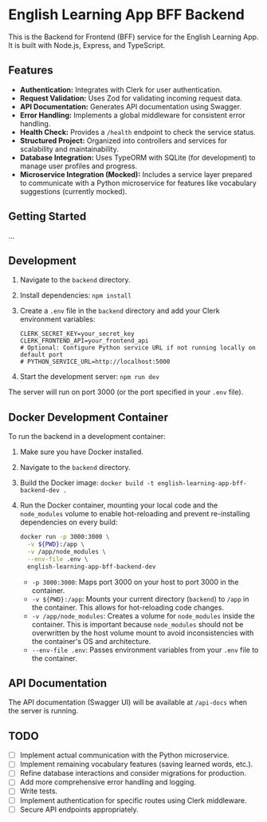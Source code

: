 # English Learning App BFF Backend

This is the Backend for Frontend (BFF) service for the English Learning App. It is built with Node.js, Express, and TypeScript.

## Features

- **Authentication:** Integrates with Clerk for user authentication.
- **Request Validation:** Uses Zod for validating incoming request data.
- **API Documentation:** Generates API documentation using Swagger.
- **Error Handling:** Implements a global middleware for consistent error handling.
- **Health Check:** Provides a `/health` endpoint to check the service status.
- **Structured Project:** Organized into controllers and services for scalability and maintainability.
- **Database Integration:** Uses TypeORM with SQLite (for development) to manage user profiles and progress.
- **Microservice Integration (Mocked):** Includes a service layer prepared to communicate with a Python microservice for features like vocabulary suggestions (currently mocked).

## Getting Started

...

## Development

1.  Navigate to the `backend` directory.
2.  Install dependencies: `npm install`
3.  Create a `.env` file in the `backend` directory and add your Clerk environment variables:

    ```
    CLERK_SECRET_KEY=your_secret_key
    CLERK_FRONTEND_API=your_frontend_api
    # Optional: Configure Python service URL if not running locally on default port
    # PYTHON_SERVICE_URL=http://localhost:5000
    ```

4.  Start the development server: `npm run dev`

The server will run on port 3000 (or the port specified in your `.env` file).

## Docker Development Container

To run the backend in a development container:

1.  Make sure you have Docker installed.
2.  Navigate to the `backend` directory.
3.  Build the Docker image: `docker build -t english-learning-app-bff-backend-dev .`
4.  Run the Docker container, mounting your local code and the `node_modules` volume to enable hot-reloading and prevent re-installing dependencies on every build:

    ```bash
    docker run -p 3000:3000 \
      -v ${PWD}:/app \
      -v /app/node_modules \
      --env-file .env \
      english-learning-app-bff-backend-dev
    ```
    *   `-p 3000:3000`: Maps port 3000 on your host to port 3000 in the container.
    *   `-v ${PWD}:/app`: Mounts your current directory (`backend`) to `/app` in the container. This allows for hot-reloading code changes.
    *   `-v /app/node_modules`: Creates a volume for `node_modules` inside the container. This is important because `node_modules` should not be overwritten by the host volume mount to avoid inconsistencies with the container's OS and architecture.
    *   `--env-file .env`: Passes environment variables from your `.env` file to the container.

## API Documentation

The API documentation (Swagger UI) will be available at `/api-docs` when the server is running.

## TODO

- [ ] Implement actual communication with the Python microservice.
- [ ] Implement remaining vocabulary features (saving learned words, etc.).
- [ ] Refine database interactions and consider migrations for production.
- [ ] Add more comprehensive error handling and logging.
- [ ] Write tests.
- [ ] Implement authentication for specific routes using Clerk middleware.
- [ ] Secure API endpoints appropriately.
